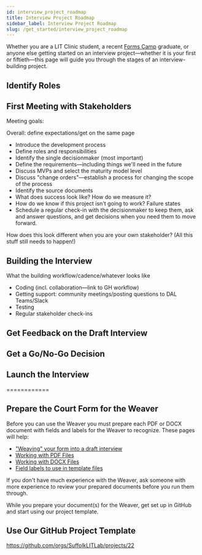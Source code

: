 ```yaml
---
id: interview_project_roadmap
title: Interview Project Roadmap
sidebar_label: Interview Project Roadmap
slug: /get_started/interview_project_roadmap
---
```


Whether you are a LIT Clinic student, a recent [Forms Camp](https://www.ncsc.org/consulting-and-research/areas-of-expertise/access-to-justice/forms-camp) graduate, or anyone else getting started on an interview project—whether it is your first or fiftieth—this page will guide you through the stages of an interview-building project.

<!-- 

Audience/who is using this page: Forms Camp grads. In other words, someone at a court or legal aid org who is going to start building an interview.
Planning an interview/[working with a team](https://suffolklitlab.org/docassemble-AssemblyLine-documentation/docs/authoring/working_with_teams/)
Project board overview and usage
Show the pain of merging first—as a way to persuade people to use GitHub well earlier
Creating issues
  Use to track questions for decisionmaker meetings.
-->

## Identify Roles



## First Meeting with Stakeholders

Meeting goals:

Overall: define expectations/get on the same page

* Introduce the development process
* Define roles and responsibilities
* Identify the single decisionmaker (most important)
* Define the requirements—including things we'll need in the future
* Discuss MVPs and select the maturity model level
* Discuss "change orders"—establish a process for changing the scope of the process
* Identify the source documents
* What does success look like? How do we measure it?
* How do we know if this project isn't going to work? Failure states
* Schedule a regular check-in with the decisionmaker to keep them, ask and answer questions, and get decisions when you need them to move forward.

How does this look different when you are your own stakeholder? (All this stuff still needs to happen!)

## Building the Interview

What the building workflow/cadence/whatever looks like 

* Coding (incl. collaboration—link to GH workflow)
* Getting support: community meetings/posting questions to DAL Teams/Slack
* Testing
* Regular stakeholder check-ins


## Get Feedback on the Draft Interview

## Get a Go/No-Go Decision

## Launch the Interview


============

## Prepare the Court Form for the Weaver

Before you can use the Weaver you must prepare each PDF or DOCX document with fields and labels for the Weaver to recognize. These pages will help:

* ["Weaving" your form into a draft interview](../generating_code)
* [Working with PDF Files](../pdfs)
* [Working with DOCX Files](../docx)
* [Field labels to use in template files](../label_variables)

If you don't have much experience with the Weaver, ask someone with more experience to review your prepared documents before you run them through.

While you prepare your document(s) for the Weaver, get set up in GitHub and start using our project template.

## Use Our GitHub Project Template

https://github.com/orgs/SuffolkLITLab/projects/22